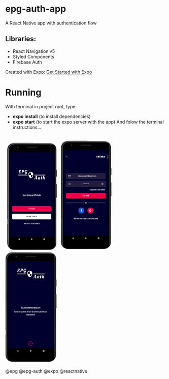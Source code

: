 # epg-auth-app
A React Native app with authentication flow

## Libraries:
- React Navigation v5
- Styled Components
- Firebase Auth

Created with Expo: <a href="https://docs.expo.io/get-started/installation/">Get Started with Expo </a>

# Running
With terminal in project root, type:
- <b>expo install</b> (to install dependencies)
- <b>expo start</b> (to start the expo server with the app)
And folow the terminal instructions...
<br>
<div>
   <img src="https://github.com/EdsonPaulo/my-images/blob/master/epgauth0.png" width="33%" /> 
   <img src="https://github.com/EdsonPaulo/my-images/blob/master/epg-auth.png" width="33%" /> 
   <img src="https://github.com/EdsonPaulo/my-images/blob/master/epgauth1.png" width="33%" /> 
</div>


@epg @epg-auth @expo @reactnative

